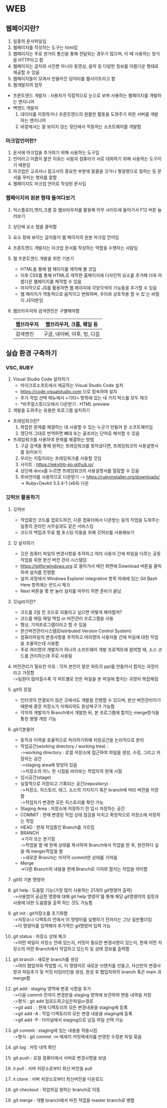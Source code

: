 # WEB

## 웹페이지란?

1. 일종의 문서파일임
2. 웹페이지를 작성하는 도구는 html임
3. 웹페이지는 주로 원거리 통신을 통해 전달되는 경우가 많으며, 이 때 사용하는 방식을 HTTP라고 함
4. 웹페이지는 글자와 사진뿐 아니라 동영상, 음악 등 다양한 정보를 아름다운 형태로 제공할 수 있음
5. 웹페이지들이 모여서 만들어진 덩어리를 웹사이트라고 함
6. 웹개발자의 업무
- 프론트엔드 개발자 : 사용자가 직접적으로 눈으로 보며 사용하는 웹페이지를 개발하는 엔지니어
- 백엔드 개발자 
    1. 데이터를 저장하거나 프론트엔드의 원활한 활동을 도와주기 위한 서버를 개발하는 엔지니어
    2. 바깥에서는 잘 보이지 않는 뒷단에서 작동하는 소프트웨어를 개발함

### 마크업언어란?

1. 문서에 마크업을 추가하기 위해 사용하는 도구임
2. 언어라고 이름이 붙은 이유는 사람과 컴퓨터가 서로 대화하기 위해 사용하는 도구이기 때문임
3. 마크업은 교과서나 참고서의 중요한 부분에 밑줄을 긋거나 형광펜으로 칠하는 등 문서를 꾸미는 행위를 말함
4. 웹페이지도 마크업 언어로 작성된 문서임

### 웹페이지의 원본 형태 들여다보기

1. 익스플로러,엣지,크롬 등 웹브라우저를 활용해 아무 사이트에 들어가서 F12 버튼 눌러보기
2. 상단에 요소 탭을 클릭함
3. 요소 창에 보이는 글자들이 웹 페이지의 원본 마크업 언어임
4. 프론트엔드 개발자는 마크업 문서를 작성하는 역할을 수행하는 사람임
5. 웹 프론트엔드 개발을 위한 기본기
    - HTML을 통해 웹 페이지를 제작해 볼 것임
    - 이후 CSS를 통해 HTML로 제작한 홈페이지에 디자인적 요소를 추가해 더욱 아름다운 웹페이지를 제작할 수 있음
    - 마지막으로 JS를 활용하면 웹 페이지에 각양각색의 기능들을 추가할 수 있음
    - 웹 페이지가 역동적으로 움직이고 변화하며, 우리와 상호작용 할 수 있`는 비밀이 JS덕분임
6. 웹브라우저와 검색엔진은 구별해야함

    |웹브라우저|웹브라우저, 크롬, 웨일 등|
    |---|---|
    |검색엔진|구글, 네이버, 야후, 빙, 다음|

## 실습 환경 구축하기

### VSC, RUBY

1. Visual Studio Code 설치하기
    - 마이크로소프트에서 제공하는 Visual Studio Code 설치
    - https://code.visualstudio.com 으로 접속하여 설치
    - 추가 작업 선택 메뉴에서 <기타> 항목에 있는 네 가지 박스를 모두 체크
    - *비주얼스튜디오에서 다운받기 : HTML preview
2. 개발을 도와주는 유용한 프로그램 설치하기
- 프레임워크란?
    1. 복잡한 문제를 해결하는 데 사용할 수 있는 누군가 만들어 둔 소프트웨어임
    2. 영단어 그대로 번역하면 뼈대 또는 골조라는 단어로 해석할 수 있음
- 프레임워크를 사용하여 문제를 해결하는 방법
    1. 구글 검색을 통해 원하는 프레임워크를 찾아냈다면, 프레임워크의 사용설명서를 읽어보기
    2. 우리는 지킬이라는 프레임워크를 사용할 것임
    3. 사이트 : https://jekyllrb-ko.github.io/
    4. 상단에 docs를 누르면 프레임워크의 사용설명서를 열람할 수 있음
    5. 루비언어를 사용하므로 다운받기 -> https://rubyinstaller.org/downloads/ -> Ruby+Devkit 3.3.4-1 (x64) 다운

### 깃허브 활용하기

1. 깃허브
    - 작업중인 코드를 업로드하건, 다른 컴퓨터에서 다운받는 등의 작업을 도와주는 일종의 온라인 사무실과도 같은 서비스임
    - 코드의 백업과 무료 웹 호스팅 이용을 위해 깃허브를 사용해보기
2. 깃 설치하기
    - 깃은 컴퓨터 파일의 변경사항을 추적하고 여러 사용자 간에 파일을 다루는 공동 작업을 위한 분산 버전 관리 시스템임
    - https://gitforwindows.org 로 들어가서 메인 화면에 Download 버튼을 클릭하여 설치를 진행함
    - 설치 과정에서 Windows Explorer integration 항목 아래에 있는 Git Bash Here 항목에는 반드시 체크
    - Next 버튼을 몇 번 눌러 설치를 마무리 하면 준비가 끝남
3. 깃(git)이란?
    - 코드를 2일 전 코드로 되돌리고 싶으면 어떻게 해야할까?
    - 코드를 매일 매일 백업 or 버전관리 프로그램을 사용
    - 형상, 기억프로그램이라고 할 수 있음
    - 분산버전관리시스템(Distributed Version Control System)
    - 컴퓨터파일의 변경사항을 추적하고 여러명의 사용자들 간에 파일에 대한 작업을 조율하는데 사용함
    - 주로 여러명의 개발자가 하나의 소프트웨어 개발 프로젝트에 참여할 때, 소스 코드를 관리하는데 주로 사용됨
4. 버전관리가 필요한 이유 : 각자 본인이 맡은 파트의 ppt를 만들어서 합치는 과정이라고 가정함
 <br>->팀원이 많아질수록 각 파트별로 만든 파일을 본 파일에 합치는 과정이 복잡해짐

5. git의 장점
    - 인터넷이 연결되지 않은 곳에서도 개발을 진행할 수 있으며, 분산 버전관리이기때문에
    중앙 저장소가 삭제되어도 원상복구가 가능함
    - 각자의 개발자가 Branch에서 개발한 뒤, 본 프로그램에 합치는 merge방식을 통한 병렬 개방 기능
6. git기본용어
    - 동작과 이력을 효율적으로 처리하기위해 저장공간을 논리적으로 분리
    - 작업공간(working directory / working tree) : 
	<br>->working directory :  로컬 저장소에 접근하여 파일을 생성, 수정, 그리고 저장하는 공간
	<br>->staging area에 맞닿아 있음
	<br>->저장소의 어느 한 시점을 바라보는 작업자의 현재 시점
    - 임시공간(stage)
    - 실질적으로 저장되고 기록되는 공간(repository) : 
	<br>->저장소, 히스토리, 태그, 소스의 가지치기 혹은 branch에 따라 버전을 저장함
	<br>->작업자가 변경한 모든 히스토리를 확인 가능
    - Staging Area : 저장소에 저장하기 전 임시 저장하는 공간
    - COMMIT : 현재 변경된 작업 상태 점검을 마치고 확정적으로 저장소에 저장하는 작업
    - HEAD : 현재 작업중인 Branch를 가르킴
    - BRANCH
	<br>->가지 또는 분기점
	<br>->작업을 할 때 현재 상태를 복사하여 Branch에서 작업을 한 후, 완전하다 싶을 때 merger작업을 함
	<br>->새로운 Branch는 마지막 commit한 상태를 가져옴
    - Merge
	<br>->다른 Branch의 내용을 현재 Branch로 가져와 합치는 작업을 의미함

7. git의 기본 명령어
1. git help : 도움말 기능(가장 많이 사용하는 21개의 git명령어 출력)
	<br>->사용법이 궁금한 명령에 대해 git help 명령어'를 통해 해당 git명령어의 설정과
사용에 대한 도움말을 출력 하는 것도 가능함
2. git init :  git저장소를 초기화함
	<br>->저장소나 디렉토리 안에서 이 명령어를 실행하기 전까지는 그냥 일반폴더임
	<br>->이 명령어를 입력해야 추가적인 git명령어 입력 가능
3. git status : 저장소 상태 체크
	<br>->어떤 파일이 저장소 안에 있는지, 커밋이 필요한 변경사항이 있는지, 
	현재 어떤 저장소의 어떤  Branch에서 작업하고 있는지 등 상태 정보를 출력함
4. git branch : 새로운 branch를 생성
	<br>->여러 협업자와 작업할 시, 이 명령어르 새로운 브랜치를 만들고, 자신만의 변경사항과 파일추가 및
	커밋 타임라인을 생성, 완성 후 협업자와의 branch 혹은 main 과 merge함
5. git add : staging 영역에 변경 사항을 추가
	<br>->다음 commit 전까지 변경분을 staging 영역에 보관하여 변동 내역을 저장
	<br>->형식 : git add 업로드하고싶은파일or경로
	<br>->git add . : 현재 디렉토리의 모든 변경내용을 staging에 등록
	<br>->git add -A : 작업 디렉토리의 모든 변경 내용을 staging에 등록
	<br>->git add -P : 터미널에서 staging으로 넘길 파일 선택 가능
6. git commit : staging에 있는 내용을 적용시킴
	<br>->형식 : git commit -m 메세지 커밋메세지를 반영한 수정본 파일 묶음
7. git log : 커밋 내역 확인
8. git push : 로컬 컴퓨터에서 서버로 변경사항을 보냄
9. it pull : 서버 저장소로부터 최신 버전을 pull
10. it clone : 서버 저장소로부터 최신버전을 다운로드
11. git checkout : 작업하길 원하는 branch로 이동
12. git merge : 개별 branch에서 마친 작업을 master branch로 병합
